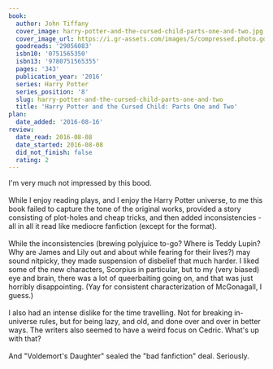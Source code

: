 ```yaml
---
book:
  author: John Tiffany
  cover_image: harry-potter-and-the-cursed-child-parts-one-and-two.jpg
  cover_image_url: https://i.gr-assets.com/images/S/compressed.photo.goodreads.com/books/1470082995l/29056083._SX98_.jpg
  goodreads: '29056083'
  isbn10: '0751565350'
  isbn13: '9780751565355'
  pages: '343'
  publication_year: '2016'
  series: Harry Potter
  series_position: '8'
  slug: harry-potter-and-the-cursed-child-parts-one-and-two
  title: 'Harry Potter and the Cursed Child: Parts One and Two'
plan:
  date_added: '2016-08-16'
review:
  date_read: 2016-08-08
  date_started: 2016-08-08
  did_not_finish: false
  rating: 2
---
```


I'm very much not impressed by this bood.<br /><br />While I enjoy reading plays, and I enjoy the Harry Potter universe, to me this book failed to capture the tone of the original works, provided a story consisting of plot-holes and cheap tricks, and then added inconsistencies - all in all it read like mediocre fanfiction (except for the format).<br /><br />While the inconsistencies (brewing polyjuice to-go? Where is Teddy Lupin? Why are James and Lily out and about while fearing for their lives?) may sound nitpicky, they made suspension of disbelief that much harder. I liked some of the new characters, Scorpius in particular, but to my (very biased) eye and brain, there was a lot of queerbaiting going on, and that was just horribly disappointing. (Yay for consistent characterization of McGonagall, I guess.)<br /><br />I also had an intense dislike for the time travelling. Not for breaking in-universe rules, but for being lazy, and old, and done over and over in better ways. The writers also seemed to have a weird focus on Cedric. What's up with that?<br /><br />And "Voldemort's Daughter" sealed the "bad fanfiction" deal. Seriously.
